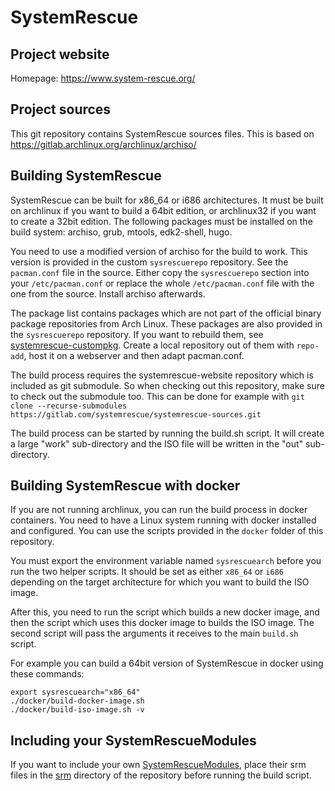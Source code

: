 # SystemRescue

## Project website
Homepage: https://www.system-rescue.org/

## Project sources
This git repository contains SystemRescue sources files. This is based on
https://gitlab.archlinux.org/archlinux/archiso/

## Building SystemRescue
SystemRescue can be built for x86_64 or i686 architectures. It must be built
on archlinux if you want to build a 64bit edition, or archlinux32 if you want
to create a 32bit edition. The following packages must be installed on the
build system: archiso, grub, mtools, edk2-shell, hugo. 

You need to use a modified version of archiso for the build to work. This 
version is provided in the custom `sysrescuerepo` repository. See the 
`pacman.conf` file in the source. Either copy the `sysrescuerepo` section 
into your `/etc/pacman.conf` or replace the whole `/etc/pacman.conf` file with 
the one from the source. Install archiso afterwards.

The package list contains packages which are not part of the official binary
package repositories from Arch Linux. These packages are also provided in the
`sysrescuerepo` repository. If you want to rebuild them, see 
[systemrescue-custompkg](https://gitlab.com/systemrescue/systemrescue-custompkg).
Create a local repository out of them with `repo-add`, host it on a webserver
and then adapt pacman.conf.

The build process requires the systemrescue-website repository which is included
as git submodule. So when checking out this repository, make sure to check out
the submodule too. This can be done for example with
`git clone --recurse-submodules https://gitlab.com/systemrescue/systemrescue-sources.git`

The build process can be started by running the build.sh script. It will create
a large "work" sub-directory and the ISO file will be written in the "out"
sub-directory.

## Building SystemRescue with docker
If you are not running archlinux, you can run the build process in docker
containers. You need to have a Linux system running with docker installed
and configured. You can use the scripts provided in the `docker` folder of
this repository.

You must export the environment variable named `sysrescuearch` before you
run the two helper scripts. It should be set as either `x86_64` or `i686`
depending on the target architecture for which you want to build the ISO image.

After this, you need to run the script which builds a new docker image, and
then the script which uses this docker image to builds the ISO image. The second
script will pass the arguments it receives to the main `build.sh` script.

For example you can build a 64bit version of SystemRescue in docker using these commands:
```
export sysrescuearch="x86_64"
./docker/build-docker-image.sh
./docker/build-iso-image.sh -v
```

## Including your SystemRescueModules
If you want to include your own [SystemRescueModules][srm], place their srm files
in the [srm](./srm) directory of the repository before running the build script.

[srm]: https://www.system-rescue.org/Modules/
